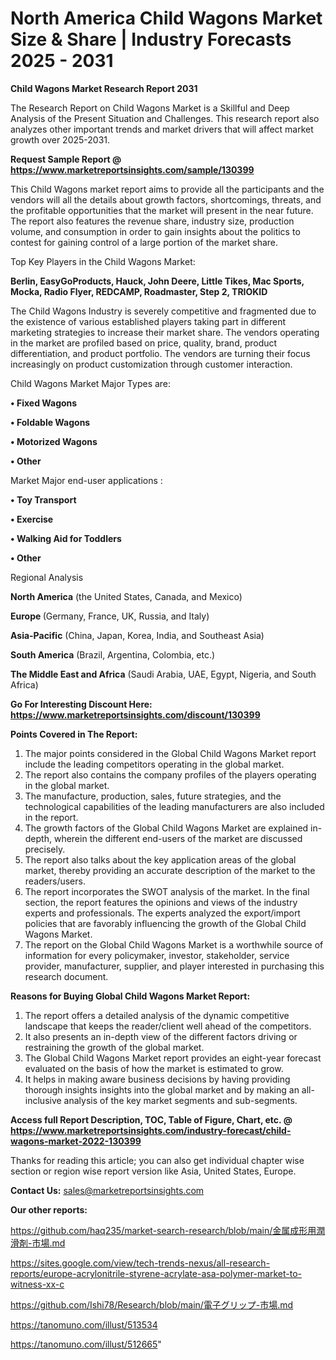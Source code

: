 # North America Child Wagons Market Size & Share | Industry Forecasts 2025 - 2031

<strong>Child Wagons Market Research Report 2031</strong>

The Research Report on Child Wagons Market is a Skillful and Deep Analysis of the Present Situation and Challenges. This research report also analyzes other important trends and market drivers that will affect market growth over 2025-2031.

<strong>Request Sample Report @ <a href=https://www.marketreportsinsights.com/sample/130399>https://www.marketreportsinsights.com/sample/130399</a></strong>

This Child Wagons market report aims to provide all the participants and the vendors will all the details about growth factors, shortcomings, threats, and the profitable opportunities that the market will present in the near future. The report also features the revenue share, industry size, production volume, and consumption in order to gain insights about the politics to contest for gaining control of a large portion of the market share.

Top Key Players in the Child Wagons Market:

<strong>Berlin, EasyGoProducts, Hauck, John Deere, Little Tikes, Mac Sports, Mocka, Radio Flyer, REDCAMP, Roadmaster, Step 2, TRIOKID</strong>

The Child Wagons Industry is severely competitive and fragmented due to the existence of various established players taking part in different marketing strategies to increase their market share. The vendors operating in the market are profiled based on price, quality, brand, product differentiation, and product portfolio. The vendors are turning their focus increasingly on product customization through customer interaction.

Child Wagons Market Major Types are:

<strong>• Fixed Wagons

• Foldable Wagons

• Motorized Wagons

• Other</strong>

Market Major end-user applications :

<strong>• Toy Transport

• Exercise

• Walking Aid for Toddlers

• Other</strong>

Regional Analysis

</u><strong><b>North America</b></strong> (the United States, Canada, and Mexico)

<strong><b>Europe </b></strong>(Germany, France, UK, Russia, and Italy)

<strong><b>Asia-Pacific</b></strong> (China, Japan, Korea, India, and Southeast Asia)

<strong><b>South America</b></strong> (Brazil, Argentina, Colombia, etc.)

<strong><b>The Middle East and Africa</b></strong> (Saudi Arabia, UAE, Egypt, Nigeria, and South Africa)

<strong>Go For Interesting Discount Here: <a href=https://www.marketreportsinsights.com/discount/130399>https://www.marketreportsinsights.com/discount/130399</a></strong>

<strong>Points Covered in The Report:</strong>
<ol>
  <li>The major points considered in the Global Child Wagons Market report include the leading competitors operating in the global market.</li>
  <li>The report also contains the company profiles of the players operating in the global market.</li>
  <li>The manufacture, production, sales, future strategies, and the technological capabilities of the leading manufacturers are also included in the report.</li>
  <li>The growth factors of the Global Child Wagons Market are explained in-depth, wherein the different end-users of the market are discussed precisely.</li>
  <li>The report also talks about the key application areas of the global market, thereby providing an accurate description of the market to the readers/users.</li>
  <li>The report incorporates the SWOT analysis of the market. In the final section, the report features the opinions and views of the industry experts and professionals. The experts analyzed the export/import policies that are favorably influencing the growth of the Global Child Wagons Market.</li>
  <li>The report on the Global Child Wagons Market is a worthwhile source of information for every policymaker, investor, stakeholder, service provider, manufacturer, supplier, and player interested in purchasing this research document.</li>
</ol>
<strong>Reasons for Buying Global Child Wagons Market Report:</strong>

<ol>
  <li>The report offers a detailed analysis of the dynamic competitive landscape that keeps the reader/client well ahead of the competitors.</li>
  <li>It also presents an in-depth view of the different factors driving or restraining the growth of the global market.</li>
  <li>The Global Child Wagons Market report provides an eight-year forecast evaluated on the basis of how the market is estimated to grow.</li>
  <li>It helps in making aware business decisions by having providing thorough insights insights into the global market and by making an all-inclusive analysis of the key market segments and sub-segments.</li>
</ol>
<strong>Access full Report Description, TOC, Table of Figure, Chart, etc. @ <a href=https://www.marketreportsinsights.com/industry-forecast/child-wagons-market-2022-130399>https://www.marketreportsinsights.com/industry-forecast/child-wagons-market-2022-130399</a></strong>


Thanks for reading this article; you can also get individual chapter wise section or region wise report version like Asia, United States, Europe.

<strong>Contact Us:</strong>
sales@marketreportsinsights.com

<strong>Our other reports:</strong>

<a href=https://github.com/haq235/market-search-research/blob/main/金属成形用潤滑剤-市場.md>https://github.com/haq235/market-search-research/blob/main/金属成形用潤滑剤-市場.md</a>

<a href=https://sites.google.com/view/tech-trends-nexus/all-research-reports/europe-acrylonitrile-styrene-acrylate-asa-polymer-market-to-witness-xx-c>https://sites.google.com/view/tech-trends-nexus/all-research-reports/europe-acrylonitrile-styrene-acrylate-asa-polymer-market-to-witness-xx-c</a>

<a href=https://github.com/Ishi78/Research/blob/main/電子グリップ-市場.md>https://github.com/Ishi78/Research/blob/main/電子グリップ-市場.md</a>

<a href=https://tanomuno.com/illust/513534>https://tanomuno.com/illust/513534</a>

<a href=https://tanomuno.com/illust/512665>https://tanomuno.com/illust/512665</a>"
